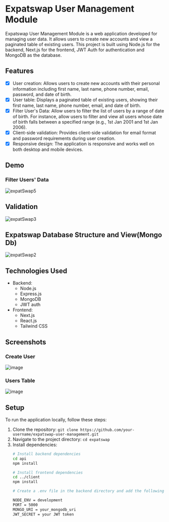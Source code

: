 # Expatswap User Management Module

Expatswap User Management Module is a web application developed for managing user data. It allows users to create new accounts and view a paginated table of existing users. This project is built using Node.js for the backend, Next.js for the frontend, JWT Auth for authentication and MongoDB as the database.

## Features

- [x] User creation: Allows users to create new accounts with their personal information including first name, last name, phone number, email, password, and date of birth.
- [x] User table: Displays a paginated table of existing users, showing their first name, last name, phone number, email, and date of birth.
- [x] Filter User's Data: Allow users to filter the list of users by a range of date of birth. For instance, allow users to filter and view all users whose date of birth falls between a specified range (e.g., 1st Jan 2001 and 1st Jan 2006).
- [x] Client-side validation: Provides client-side validation for email format and password requirements during user creation.
- [x] Responsive design: The application is responsive and works well on both desktop and mobile devices.

## Demo
### Filter Users' Data
![expatSwap5](https://github.com/Remi-dee/expatswap/assets/96704300/5f6d3321-2bfc-4d42-a4de-6cb073411331)

## Validation
![expatSwap3](https://github.com/Remi-dee/expatswap/assets/96704300/8c322afa-a6a4-4e7e-892d-b83dcf1f81f5)


## Expatswap Database Structure and View(Mongo Db)
![expatSwap2](https://github.com/Remi-dee/expatswap/assets/96704300/55b0d3bc-9af5-4790-801e-4f45bdc1f0e5)


## Technologies Used

- Backend:
  - Node.js
  - Express.js
  - MongoDB
  - JWT auth
- Frontend:
  - Next.js
  - React.js
  - Tailwind CSS
 

## Screenshots

### Create User
![image](https://github.com/Remi-dee/expatswap/assets/96704300/92971b6d-8697-4b46-8a8f-62c314e8b616)




### Users Table
![image](https://github.com/Remi-dee/expatswap/assets/96704300/118c686f-396f-48a9-83ff-819906e426bc)



## Setup

To run the application locally, follow these steps:

1. Clone the repository: `git clone https://github.com/your-username/expatswap-user-management.git`
2. Navigate to the project directory: `cd expatswap`
3. Install dependencies:
   ```bash
   # Install backend dependencies
   cd api
   npm install

   # Install frontend dependencies
   cd ../client
   npm install

   # Create a .env file in the backend directory and add the following variables:

   NODE_ENV = development
   PORT = 5000
   MONGO_URI = your_mongodb_uri
   JWT_SECRET = your JWT token
      

